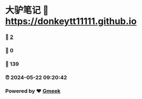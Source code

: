 # 大驴笔记 :link: https://donkeytt11111.github.io 
### :page_facing_up: [2](https://donkeytt11111.github.io/tag.html) 
### :speech_balloon: 0 
### :hibiscus: 139 
### :alarm_clock: 2024-05-22 09:20:42 
### Powered by :heart: [Gmeek](https://github.com/Meekdai/Gmeek)
